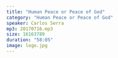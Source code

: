```yaml
---
title: "Human Peace or Peace of God"
category: "Human Peace or Peace of God"
speaker: Carlos Serra
mp3: 20170716.mp3
size: 16163789
duration: "58:05"
image: logo.jpg
---
```

